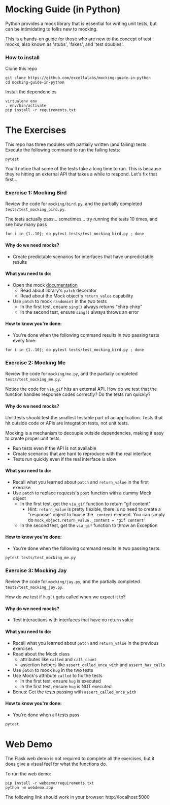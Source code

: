# Mocking Guide (in Python)

Python provides a mock library that is essential for writing unit tests, but can be intimidating to folks new to mocking.

This is a hands-on guide for those who are new to the concept of test mocks, also known as 'stubs', 'fakes', and 'test doubles'.

### How to install

Clone this repo

```
git clone https://github.com/excellalabs/mocking-guide-in-python
cd mocking-guide-in-python
```

Install the dependencies

```
virtualenv env
. env/bin/activate
pip install -r requirements.txt
```

# The Exercises

This repo has three modules with partially written (and failing) tests.  Execute the following command to run the failing tests:

```
pytest
```

You'll notice that some of the tests take a long time to run.  This is because they're hitting an external API that takes a while to respond.  Let's fix that first...

### Exercise 1: Mocking Bird

Review the code for `mocking/bird.py`, and the partially completed `tests/test_mocking_bird.py`.

The tests actually pass... sometimes... try running the tests 10 times, and see how many pass

```shell
for i in {1..10}; do pytest tests/test_mocking_bird.py ; done
```

#### Why do we need mocks?

 * Create predictable scenarios for interfaces that have unpredictable results

#### What you need to do:

 * Open the mock [documentation](https://docs.python.org/dev/library/unittest.mock.html)
   * Read about library's `patch` decorator
   * Read about the Mock object's `return_value` capability
 * Use `patch` to mock `randomint` in the two tests
   * In the first test, ensure `sing()` always returns "chirp chirp"
   * In the second test, ensure `sing()` always throws an error

#### How to know you're done:

 * You're done when the following command results in two passing tests every time:

```shell
for i in {1..10}; do pytest tests/test_mocking_bird.py ; done
```

### Exercise 2: Mocking Me

Review the code for `mocking/me.py`, and the partially completed `tests/test_mocking_me.py`.

Notice the code for `via_gif` hits an external API.  How do we test that the function handles response codes correctly? Do the tests run quickly?

#### Why do we need mocks?

Unit tests should test the smallest testable part of an application. Tests that hit outside code or APIs are integration tests, not unit tests.

Mocking is a mechanism to decouple outside dependencies, making it easy to create proper unit tests.

 * Run tests even if the API is not available
 * Create scenarios that are hard to reproduce with the real interface
 * Tests run quickly even if the real interface is slow

#### What you need to do:

 * Recall what you learned about `patch` and `return_value` in the first exercise
 * Use `patch` to replace requests's `post` function with a dummy Mock object
   * In the first test, get the `via_gif` function to return "gif content"
     * Hint: `return_value` is pretty flexible, there is no need to create a "response" object to house the `_content` element. You can simply do `mock_object.return_value._content = 'gif content'`
   * In the second test, get the `via_gif` function to throw an Exception

#### How to know you're done:

 * You're done when the following command results in two passing tests:

```
pytest tests/test_mocking_me.py
```

### Exercise 3: Mocking Jay

Review the code for `mocking/jay.py`, and the partially completed `tests/test_mocking_jay.py`.

How do we test if `hug()` gets called when we expect it to?

#### Why do we need mocks?

 * Test interactions with interfaces that have no return value

#### What you need to do:

 * Recall what you learned about `patch` and `return_value` in the previous exercises
 * Read about the Mock class
   * attributes like `called` and `call_count`
   * assertion helpers like `assert_called_once_with` and `assert_has_calls`
 * Use `patch` to mock `hug` in the two tests
 * Use Mock's attribute `called` to fix the tests
   * In the first test, ensure `hug` is executed
   * In the first test, ensure `hug` is NOT executed
 * Bonus: Get the tests passing with `assert_called_once_with`

#### How to know you're done:

 * You're done when all tests pass

```
pytest
```


# Web Demo

The Flask web demo is not required to complete all the exercises, but it does give a visual feel for what the functions do.

To run the web demo:

```
pip install -r webdemo/requirements.txt
python -m webdemo.app
```

The following link should work in your browser: http://localhost:5000
